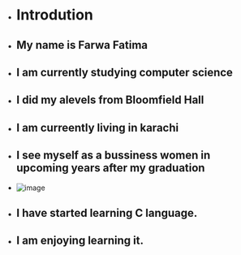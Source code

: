 -    # Introdution

-    ## My name is Farwa Fatima 
-    ## I am currently studying computer science 
-    ## I did my alevels from Bloomfield Hall 
-    ## I am curreently living in karachi 
-    ## I see myself as a bussiness women in upcoming years after my graduation
- ![image](https://github.com/user-attachments/assets/22b784a7-8be8-4163-a43f-124c617d8f64)
-   ## I have started learning C language.
-   ## I am enjoying learning it.
